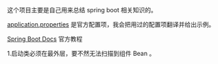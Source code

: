 这个项目主要是自己用来总结 spring boot 相关知识的。

[application.properties](application.properties.md) 是官方配置项，我会把用过的配置项翻译并给出示例。

[Spring Boot Docs](http://docs.spring.io/spring-boot/docs/current/reference/html/index.html) 官方教程


1.启动类必须在最外层，要不然无法扫描到组件 Bean 。
